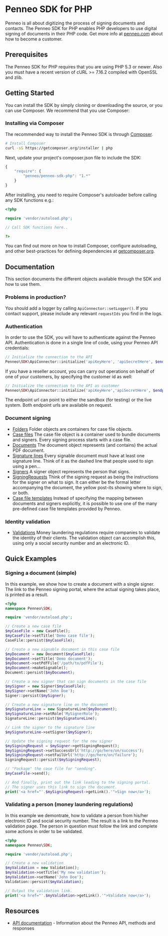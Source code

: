 # Penneo SDK for PHP
Penneo is all about digitizing the process of signing documents and contacts. The Penneo SDK for PHP enables PHP developers to use digital signing of documents in their PHP code. Get more info at [penneo.com](https://penneo.com/) about how to become a customer.

## Prerequisites
The Penneo SDK for PHP requires that you are using PHP 5.3 or newer. Also you must have a recent version of cURL >= 7.16.2 compiled with OpenSSL and zlib.

## Getting Started
You can install the SDK by simply cloning or downloading the source, or you can use Composer. We recommend that you use Composer:

### Installing via Composer

The recommended way to install the Penneo SDK is through [Composer](http://getcomposer.org).

```bash
# Install Composer
curl -sS https://getcomposer.org/installer | php
```

Next, update your project's composer.json file to include the SDK:

```javascript
{
    "require": {
        "penneo/penneo-sdk-php": "1.*"
    }
}
```

After installing, you need to require Composer's autoloader before calling any SDK functions e.g.:

```php
<?php

require 'vendor/autoload.php';

// Call SDK functions here..

?>
```
You can find out more on how to install Composer, configure autoloading, and other best-practices for defining dependencies at [getcomposer.org](http://getcomposer.org).

## Documentation
This section documents the different objects available through the SDK and how to use them. 


### Problems in production?
You should add a logger by calling `ApiConnector::setLogger()`. If you contact support, please include any relevant `requestIds` you find in the logs.


### Authentication
In order to use the SDK, you will have to authenticate against the Penneo API. Authentication is done in a single line of code, using your Penneo API credentials:

```php
// Initialize the connection to the API
Penneo\SDK\ApiConnector::initialize('apiKeyHere', 'apiSecretHere', $endpoint);
```

If you have a reseller account, you can carry out operations on behalf of one of your customers, by specifying the customer id as well:

```php
// Initialize the connection to the API as customer
Penneo\SDK\ApiConnector::initialize('apiKeyHere','apiSecretHere', $endpoint, $customerId);
```

The endpoint url can point to either the sandbox (for testing) or the live system. Both endpoint urls are available on request.

### Document signing
* [Folders][folder-docs]
Folder objects are containers for case file objects.
* [Case files][casefile-docs]
The case file object is a container used to bundle documents and signers. Every signing process starts with a case file.
* [Documents][document-docs]
The document object represents (and contains) the actual PDF document.
* [Signature lines][signature-line-docs]
Every signable document must have at least one signature line. Think of it as the dashed line that people used to sign using a pen...
* [Signers][signer-docs]
A signer object represents the person that signs.
* [SigningRequests][signing-request-docs]
Think of the signing request as being the instructions for the signer on what to sign. It can either be the formal letter accompanying the document, the yellow post-its showing where to sign, or both.
* [Case file templates][template-docs]
Instead of specifying the mapping between documents and signers explicitly, it is possible to use one of the many pre-defined case file templates provided by Penneo.

### Identity validation
* [Validations][validation-docs]
Money laundering regulations require companies to validate the identity of their clients. The validation object can accomplish this, using only a social security number and an electronic ID.

## Quick Examples

### Signing a document (simple)
In this example, we show how to create a document with a single signer.
The link to the Penneo signing portal, where the actual signing takes place, is printed as a result.

```php
<?php
namespace Penneo\SDK;

require 'vendor/autoload.php';

// Create a new case file
$myCaseFile = new CaseFile();
$myCaseFile->setTitle('Demo case file');
CaseFile::persist($myCaseFile);

// Create a new signable document in this case file
$myDocument = new Document($myCaseFile);
$myDocument->setTitle('Demo document');
$myDocument->setPdfFile('/path/to/pdfFile');
$myDocument->makeSignable();
Document::persist($myDocument);

// Create a new signer that can sign documents in the case file
$mySigner = new Signer($myCaseFile);
$mySigner->setName('John Doe');
Signer::persist($mySigner);

// Create a new signature line on the document
$mySignatureLine = new SignatureLine($myDocument);
$mySignatureLine->setRole('MySignerRole');
SignatureLine::persist($mySignatureLine);

// Link the signer to the signature line
$mySignatureLine->setSigner($mySigner);

// Update the signing request for the new signer
$mySigningRequest = $mySigner->getSigningRequest();
$mySigningRequest->setSuccessUrl('http://go/here/on/success');
$mySigningRequest->setFailUrl('http://go/here/on/failure');
SigningRequest::persist($mySigningRequest);

// "Package" the case file for "sending".
$myCaseFile->send();

// And finally, print out the link leading to the signing portal.
// The signer uses this link to sign the document.
print('<a href="'.$mySigningRequest->getLink().'">Sign now</a>');
```

### Validating a person (money laundering regulations)
In this example we demontrate, how to validate a person from his/her electronic ID and social security number.
The result is a link to the Penneo validation page. The person in question must follow the link and complete some actions in order to be validated.

```php
<?php
namespace Penneo\SDK;

require 'vendor/autoload.php';

// Create a new validation
$myValidation = new Validation();
$myValidation->setTitle('My new validation');
$myValidation->setName('John Doe');
Validation::persist($myValidation);

// Output the validation link.
print('<a href="'.$myValidation->getLink().'">Validate now</a>');

```

## Resources

* [API documentation][docs-api] - Information about the Penneo API, methods and responses


[docs-api]: https://app.penneo.com/api/docs
[folder-docs]: docs/folder.md
[casefile-docs]: docs/casefile.md
[document-docs]: docs/document.md
[signature-line-docs]: docs/signature-line.md
[signer-docs]: docs/signer.md
[signing-request-docs]: docs/signing-request.md
[template-docs]: docs/templates.md
[validation-docs]: docs/validation.md
